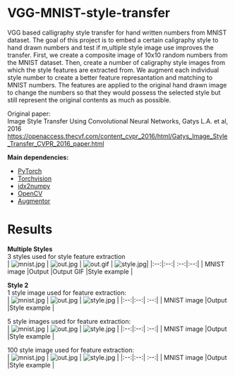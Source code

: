# VGG-MNIST-style-transfer

VGG based calligraphy style transfer for hand written numbers from MNIST dataset. The goal of this project is to embed a certain caligraphy style to hand drawn numbers and test if m,ultiple style image use improves the transfer. First, we create a composite image of 10x10 random numbers from the MNIST dataset. Then, create a number of caligraphy style images from which the style features are extracted from. We augment each individual style number to create a better feature represantation and matching to MNIST numbers. The features are applied to the original hand drawn image to change the numbers so that they would possess the selected style but still represent the original contents as much as possible.

Original paper:  
Image Style Transfer Using Convolutional Neural Networks, Gatys L.A. et al, 2016  
https://openaccess.thecvf.com/content_cvpr_2016/html/Gatys_Image_Style_Transfer_CVPR_2016_paper.html


**Main dependencies:**   
* [PyTorch](https://pytorch.org/)
* [Torchvision](https://pytorch.org/vision/stable/index.html)
* [idx2numpy](https://pypi.org/project/idx2numpy/)
* [OpenCV](https://pypi.org/project/opencv-python/)
* [Augmentor](https://github.com/mdbloice/Augmentor)



# Results  
**Multiple Styles**  
3 styles used for style feature extraction  
| ![mnist.jpg](https://github.com/reiniscimurs/VGG-MNIST-style-transfer/blob/main/mnist.jpg) | ![out.jpg](https://github.com/reiniscimurs/VGG-MNIST-style-transfer/blob/main/out.jpg) | ![out.gif](https://github.com/reiniscimurs/VGG-MNIST-style-transfer/blob/main/output.gif) | ![style.jpg](https://github.com/reiniscimurs/VGG-MNIST-style-transfer/blob/main/style.jpg)|
|:--:|:--:| :--:|:--:|
| MNIST image |Output |Output GIF |Style example |


**Style 2**  
1 style image used for feature extraction:  
| ![mnist.jpg](https://github.com/reiniscimurs/VGG-MNIST-style-transfer/blob/main/results/res%20num2-1/mnist.jpg) | ![out.jpg](https://github.com/reiniscimurs/VGG-MNIST-style-transfer/blob/main/results/res%20num2-1/out.jpg) | ![style.jpg](https://github.com/reiniscimurs/VGG-MNIST-style-transfer/blob/main/results/res%20num2-1/style.jpg) |
|:--:|:--:| :--:|
| MNIST image |Output |Style example  |

5 style images used for feature extraction:  
| ![mnist.jpg](https://github.com/reiniscimurs/VGG-MNIST-style-transfer/blob/main/results/res%20num2-5/mnist.jpg) | ![out.jpg](https://github.com/reiniscimurs/VGG-MNIST-style-transfer/blob/main/results/res%20num2-5/out.jpg) | ![style.jpg](https://github.com/reiniscimurs/VGG-MNIST-style-transfer/blob/main/results/res%20num2-5/style.jpg) |
|:--:|:--:| :--:|
| MNIST image |Output |Style example  |

100 style image used for feature extraction:  
| ![mnist.jpg](https://github.com/reiniscimurs/VGG-MNIST-style-transfer/blob/main/results/res%20num2-100/mnist.jpg) | ![out.jpg](https://github.com/reiniscimurs/VGG-MNIST-style-transfer/blob/main/results/res%20num2-100/out.jpg) | ![style.jpg](https://github.com/reiniscimurs/VGG-MNIST-style-transfer/blob/main/results/res%20num2-100/style.jpg) |
|:--:|:--:| :--:|
| MNIST image |Output |Style example  |




